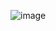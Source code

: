 
![image](https://user-images.githubusercontent.com/92959215/139340797-1809f5a0-c423-4222-a142-f3dcc35b74ab.png)
